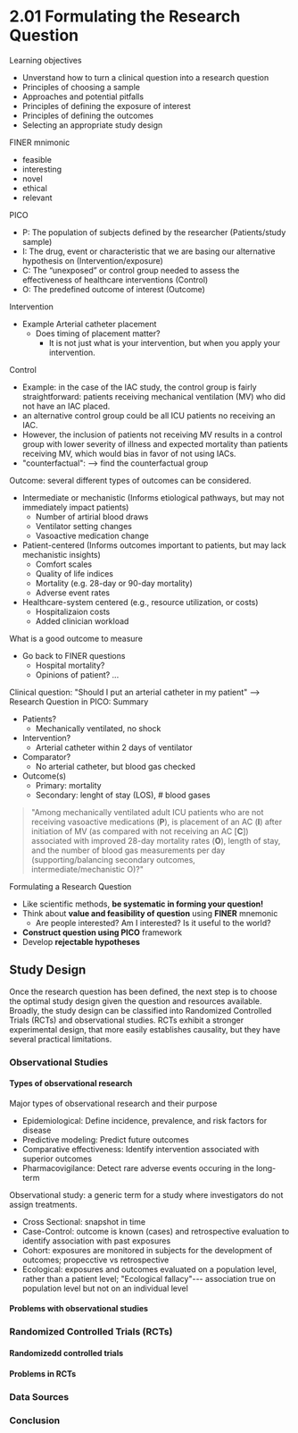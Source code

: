 # 2.01 Formulating the Research Question

Learning objectives
  * Unverstand how to turn  a clinical question into a research question
  * Principles of choosing a sample
  * Approaches and potential pitfalls
  * Principles of defining the exposure of interest
  * Principles of defining the outcomes
  * Selecting an appropriate study design
  
FINER mnimonic
  * feasible
  * interesting
  * novel
  * ethical
  * relevant
 
PICO
  * P: The population of subjects defined by the researcher (Patients/study sample)
  * I: The drug, event or characteristic that we are basing our alternative hypothesis on (Intervention/exposure)
  * C: The “unexposed” or control group needed to assess the effectiveness of healthcare interventions (Control)
  * O: The predefined outcome of interest (Outcome)
 
Intervention
  * Example Arterial catheter placement
    * Does timing of placement matter?
     	* It is not just what is your intervention, but when you apply your intervention.
	
Control
  * Example: in the case of the IAC study, the control group is fairly straightforward: patients receiving  mechanical ventilation (MV) who did not have an IAC placed.
  * an alternative control group could be all ICU patients no receiving an IAC.
  * However, the inclusion of patients not receiving MV results in a control group with lower severity of illness and expected mortality than patients receiving MV, which would bias in favor of not using IACs.
  * "counterfactual": --> find the counterfactual group
  
Outcome: several different types of outcomes can be considered.
  * Intermediate or mechanistic (Informs etiological pathways, but may not immediately impact patients)
    * Number of artirial blood draws
    * Ventilator setting changes
    * Vasoactive medication change
  * Patient-centered (Informs outcomes important to patients, but may lack mechanistic insights)
    * Comfort scales
    * Quality of life indices
    * Mortality (e.g. 28-day or 90-day mortality)
    * Adverse event rates
  * Healthcare-system centered (e.g., resource utilization, or costs)
    * Hospitalizaion costs
    * Added clinician workload
    
What is a good outcome to measure
  * Go back to FINER questions
    * Hospital mortality?
    * Opinions of patient? ...
    
Clinical question: "Should I put an arterial catheter in my patient" --> Research Question in PICO: Summary
  * Patients?
    * Mechanically ventilated, no shock
  * Intervention?
    * Arterial catheter within 2 days of ventilator
  * Comparator?
    * No arterial catheter, but blood gas checked
  * Outcome(s)
    * Primary: mortality
    * Secondary: lenght of stay (LOS), # blood gases
> "Among mechanically ventilated adult ICU patients who are not receiving vasoactive medications (**P**), is placement of an AC (**I**) after initiation of MV (as compared with not receiving an AC [**C**]) associated with improved 28-day mortality rates (**O**), length of stay, and the number of blood gas measurements per day (supporting/balancing secondary outcomes, intermediate/mechanistic O)?" 

Formulating a Research Question
  * Like scientific methods, **be systematic in forming your question!**
  * Think about **value and feasibility of question** using **FINER** mnemonic
    * Are people interested? Am I interested? Is it useful to the world?
  * **Construct question using PICO** framework
  * Develop **rejectable hypotheses**

## Study Design
Once the research question has been defined, the next step is to choose the optimal study design given the question and resources available. Broadly, the study design can be classified into Randomized Controlled Trials (RCTs) and observational studies. RCTs exhibit a stronger experimental design, that more easily establishes causality, but they have several practical limitations.

### Observational Studies

#### Types of observational research
Major types of observational research and their purpose
  * Epidemiological: Define incidence, prevalence, and risk factors for disease
  * Predictive modeling: Predict future outcomes
  * Comparative effectiveness: Identify intervention associated with superior outcomes
  * Pharmacovigilance: Detect rare adverse events occuring in the long-term

Observational study: a generic term for a study where investigators do not assign treatments.
  * Cross Sectional: snapshot in time
  * Case-Control: outcome is known (cases) and retrospective evaluation to identify association with past exposures
  * Cohort: exposures are monitored in subjects for the development of outcomes; propecctive vs retrospective
  * Ecological: exposures and outcomes evaluated on a population level, rather than a patient level; "Ecological fallacy"--- association true on population level but not on an individual level

#### Problems with observational studies

### Randomized Controlled Trials (RCTs)

#### Randomizedd controlled trials

#### Problems in RCTs

### Data Sources

### Conclusion
